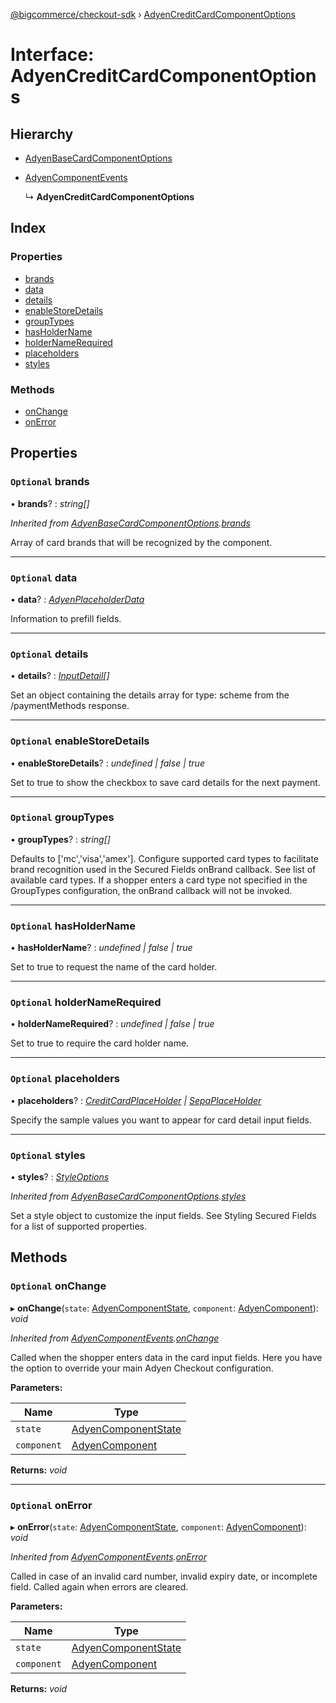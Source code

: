 [@bigcommerce/checkout-sdk](../README.md) › [AdyenCreditCardComponentOptions](adyencreditcardcomponentoptions.md)

# Interface: AdyenCreditCardComponentOptions

## Hierarchy

* [AdyenBaseCardComponentOptions](adyenbasecardcomponentoptions.md)

* [AdyenComponentEvents](adyencomponentevents.md)

  ↳ **AdyenCreditCardComponentOptions**

## Index

### Properties

* [brands](adyencreditcardcomponentoptions.md#optional-brands)
* [data](adyencreditcardcomponentoptions.md#optional-data)
* [details](adyencreditcardcomponentoptions.md#optional-details)
* [enableStoreDetails](adyencreditcardcomponentoptions.md#optional-enablestoredetails)
* [groupTypes](adyencreditcardcomponentoptions.md#optional-grouptypes)
* [hasHolderName](adyencreditcardcomponentoptions.md#optional-hasholdername)
* [holderNameRequired](adyencreditcardcomponentoptions.md#optional-holdernamerequired)
* [placeholders](adyencreditcardcomponentoptions.md#optional-placeholders)
* [styles](adyencreditcardcomponentoptions.md#optional-styles)

### Methods

* [onChange](adyencreditcardcomponentoptions.md#optional-onchange)
* [onError](adyencreditcardcomponentoptions.md#optional-onerror)

## Properties

### `Optional` brands

• **brands**? : *string[]*

*Inherited from [AdyenBaseCardComponentOptions](adyenbasecardcomponentoptions.md).[brands](adyenbasecardcomponentoptions.md#optional-brands)*

Array of card brands that will be recognized by the component.

___

### `Optional` data

• **data**? : *[AdyenPlaceholderData](adyenplaceholderdata.md)*

Information to prefill fields.

___

### `Optional` details

• **details**? : *[InputDetail](inputdetail.md)[]*

Set an object containing the details array for type: scheme from
the /paymentMethods response.

___

### `Optional` enableStoreDetails

• **enableStoreDetails**? : *undefined | false | true*

Set to true to show the checkbox to save card details for the next payment.

___

### `Optional` groupTypes

• **groupTypes**? : *string[]*

Defaults to ['mc','visa','amex']. Configure supported card types to
facilitate brand recognition used in the Secured Fields onBrand callback.
See list of available card types. If a shopper enters a card type not
specified in the GroupTypes configuration, the onBrand callback will not be invoked.

___

### `Optional` hasHolderName

• **hasHolderName**? : *undefined | false | true*

Set to true to request the name of the card holder.

___

### `Optional` holderNameRequired

• **holderNameRequired**? : *undefined | false | true*

Set to true to require the card holder name.

___

### `Optional` placeholders

• **placeholders**? : *[CreditCardPlaceHolder](creditcardplaceholder.md) | [SepaPlaceHolder](sepaplaceholder.md)*

Specify the sample values you want to appear for card detail input fields.

___

### `Optional` styles

• **styles**? : *[StyleOptions](styleoptions.md)*

*Inherited from [AdyenBaseCardComponentOptions](adyenbasecardcomponentoptions.md).[styles](adyenbasecardcomponentoptions.md#optional-styles)*

Set a style object to customize the input fields. See Styling Secured Fields
for a list of supported properties.

## Methods

### `Optional` onChange

▸ **onChange**(`state`: [AdyenComponentState](../README.md#adyencomponentstate), `component`: [AdyenComponent](adyencomponent.md)): *void*

*Inherited from [AdyenComponentEvents](adyencomponentevents.md).[onChange](adyencomponentevents.md#optional-onchange)*

Called when the shopper enters data in the card input fields.
Here you have the option to override your main Adyen Checkout configuration.

**Parameters:**

Name | Type |
------ | ------ |
`state` | [AdyenComponentState](../README.md#adyencomponentstate) |
`component` | [AdyenComponent](adyencomponent.md) |

**Returns:** *void*

___

### `Optional` onError

▸ **onError**(`state`: [AdyenComponentState](../README.md#adyencomponentstate), `component`: [AdyenComponent](adyencomponent.md)): *void*

*Inherited from [AdyenComponentEvents](adyencomponentevents.md).[onError](adyencomponentevents.md#optional-onerror)*

Called in case of an invalid card number, invalid expiry date, or
 incomplete field. Called again when errors are cleared.

**Parameters:**

Name | Type |
------ | ------ |
`state` | [AdyenComponentState](../README.md#adyencomponentstate) |
`component` | [AdyenComponent](adyencomponent.md) |

**Returns:** *void*
